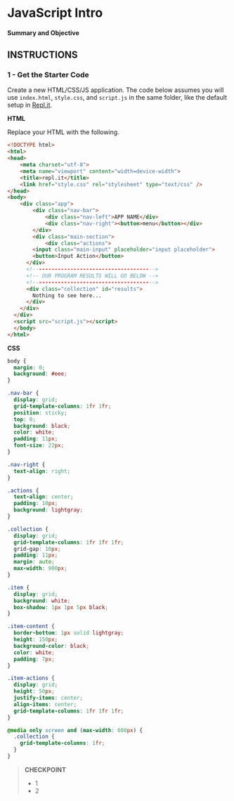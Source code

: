 # JavaScript Intro

#### Summary and Objective


## INSTRUCTIONS

### 1 - Get the Starter Code

Create a new HTML/CSS/JS application. The code below assumes you will use `index.html`, `style.css`, and `script.js` in the same folder, like the default setup in [Repl.it](https://repl.it).

**HTML**

Replace your HTML with the following.

```html
<!DOCTYPE html>
<html>
<head>
	<meta charset="utf-8">
	<meta name="viewport" content="width=device-width">
	<title>repl.it</title>
	<link href="style.css" rel="stylesheet" type="text/css" />
</head>
<body>
	<div class="app">
		<div class="nav-bar">
			<div class="nav-left">APP NAME</div>
			<div class="nav-right"><button>menu</button></div>
		</div>
		<div class="main-section">
			<div class="actions">
        <input class="main-input" placeholder="input placeholder">
        <button>Input Action</button>
      </div>
      <!--------------------------------------->
      <!-- OUR PROGRAM RESULTS WILL GO BELOW -->
      <!--------------------------------------->
      <div class="collection" id="results">
        Nothing to see here...
      </div>
    </div>
  </div>
  <script src="script.js"></script>
  </body>
</html>
```

**CSS**

```css
body {
  margin: 0;
  background: #eee;
}

.nav-bar {
  display: grid;
  grid-template-columns: 1fr 1fr;
  position: sticky;
  top: 0;
  background: black;
  color: white;
  padding: 11px;
  font-size: 22px;
}

.nav-right {
  text-align: right;
}

.actions {
  text-align: center;
  padding: 10px;
  background: lightgray;
}

.collection {
  display: grid;
  grid-template-columns: 1fr 1fr 1fr;
  grid-gap: 10px;
  padding: 11px;
  margin: auto;
  max-width: 900px;
}

.item {
  display: grid;
  background: white;
  box-shadow: 1px 1px 5px black;
}

.item-content {
  border-bottom: 1px solid lightgray;
  height: 150px;
  background-color: black;
  color: white;
  padding: 7px;
}

.item-actions {
  display: grid;
  height: 50px;
  justify-items: center;
  align-items: center;
  grid-template-columns: 1fr 1fr 1fr;
}

@media only screen and (max-width: 600px) {
  .collection {
    grid-template-columns: 1fr;
  }
}
```

> <i class="fas fa-check-circle"></i> **CHECKPOINT**
> - 1
> - 2
